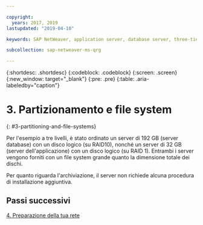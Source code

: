 ```yaml
---

copyright:
  years: 2017, 2019
lastupdated: "2019-04-10"

keywords: SAP NetWeaver, application server, database server, three-tier

subcollection: sap-netweaver-ms-qrg

---
```


{:shortdesc: .shortdesc}
{:codeblock: .codeblock}
{:screen: .screen}
{:new_window: target="_blank"}
{:pre: .pre}
{:table: .aria-labeledby="caption"}

# 3. Partizionamento e file system
{: #3-partitioning-and-file-systems}

Per l'esempio a tre livelli, è stato ordinato un server di 192 GB (server database) con un disco logico (su RAID10), nonché un server di 32 GB (server dell'applicazione) con un disco logico (su RAID 1). Entrambi i server vengono forniti con un file system grande quanto la dimensione totale dei dischi.

Per quanto riguarda l'archiviazione, il server non richiede alcuna procedura di installazione aggiuntiva.

## Passi successivi

[4. Preparazione della tua rete](/docs/infrastructure/sap-netweaver-ms-qrg?topic=sap-netweaver-ms-qrg-network)
